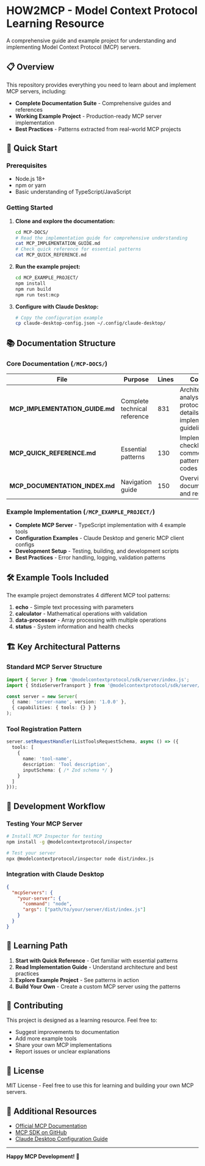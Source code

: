 # HOW2MCP - Model Context Protocol Learning Resource

A comprehensive guide and example project for understanding and implementing Model Context Protocol (MCP) servers.

## 📋 Overview

This repository provides everything you need to learn about and implement MCP servers, including:

- **Complete Documentation Suite** - Comprehensive guides and references
- **Working Example Project** - Production-ready MCP server implementation
- **Best Practices** - Patterns extracted from real-world MCP projects

## 🚀 Quick Start

### Prerequisites

- Node.js 18+
- npm or yarn
- Basic understanding of TypeScript/JavaScript

### Getting Started

1. **Clone and explore the documentation:**
   ```bash
   cd MCP-DOCS/
   # Read the implementation guide for comprehensive understanding
   cat MCP_IMPLEMENTATION_GUIDE.md
   # Check quick reference for essential patterns
   cat MCP_QUICK_REFERENCE.md
   ```

2. **Run the example project:**
   ```bash
   cd MCP_EXAMPLE_PROJECT/
   npm install
   npm run build
   npm run test:mcp
   ```

3. **Configure with Claude Desktop:**
   ```bash
   # Copy the configuration example
   cp claude-desktop-config.json ~/.config/claude-desktop/
   ```

## 📚 Documentation Structure

### Core Documentation (`/MCP-DOCS/`)

| File | Purpose | Lines | Content |
|------|---------|-------|---------|
| **MCP_IMPLEMENTATION_GUIDE.md** | Complete technical reference | 831 | Architecture analysis, protocol details, implementation guidelines |
| **MCP_QUICK_REFERENCE.md** | Essential patterns | 130 | Implementation checklist, common patterns, error codes |
| **MCP_DOCUMENTATION_INDEX.md** | Navigation guide | 150 | Overview of all documentation and resources |

### Example Implementation (`/MCP_EXAMPLE_PROJECT/`)

- **Complete MCP Server** - TypeScript implementation with 4 example tools
- **Configuration Examples** - Claude Desktop and generic MCP client configs
- **Development Setup** - Testing, building, and development scripts
- **Best Practices** - Error handling, logging, validation patterns

## 🛠️ Example Tools Included

The example project demonstrates 4 different MCP tool patterns:

1. **echo** - Simple text processing with parameters
2. **calculator** - Mathematical operations with validation
3. **data-processor** - Array processing with multiple operations
4. **status** - System information and health checks

## 🏗️ Key Architectural Patterns

### Standard MCP Server Structure
```typescript
import { Server } from '@modelcontextprotocol/sdk/server/index.js';
import { StdioServerTransport } from '@modelcontextprotocol/sdk/server/stdio.js';

const server = new Server(
  { name: 'server-name', version: '1.0.0' },
  { capabilities: { tools: {} } }
);
```

### Tool Registration Pattern
```typescript
server.setRequestHandler(ListToolsRequestSchema, async () => ({
  tools: [
    {
      name: 'tool-name',
      description: 'Tool description',
      inputSchema: { /* Zod schema */ }
    }
  ]
}));
```

## 🔧 Development Workflow

### Testing Your MCP Server
```bash
# Install MCP Inspector for testing
npm install -g @modelcontextprotocol/inspector

# Test your server
npx @modelcontextprotocol/inspector node dist/index.js
```

### Integration with Claude Desktop
```json
{
  "mcpServers": {
    "your-server": {
      "command": "node",
      "args": ["path/to/your/server/dist/index.js"]
    }
  }
}
```

## 📖 Learning Path

1. **Start with Quick Reference** - Get familiar with essential patterns
2. **Read Implementation Guide** - Understand architecture and best practices
3. **Explore Example Project** - See patterns in action
4. **Build Your Own** - Create a custom MCP server using the patterns

## 🤝 Contributing

This project is designed as a learning resource. Feel free to:

- Suggest improvements to documentation
- Add more example tools
- Share your own MCP implementations
- Report issues or unclear explanations

## 📄 License

MIT License - Feel free to use this for learning and building your own MCP servers.

## 🔗 Additional Resources

- [Official MCP Documentation](https://modelcontextprotocol.io/)
- [MCP SDK on GitHub](https://github.com/modelcontextprotocol/typescript-sdk)
- [Claude Desktop Configuration Guide](https://claude.ai/docs)

---

**Happy MCP Development! 🚀**